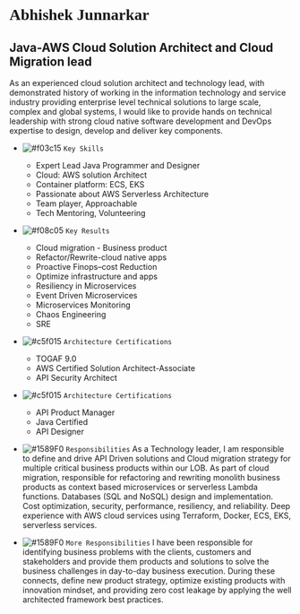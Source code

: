 
# <span style="font-family: 'Lucida Console';">Abhishek Junnarkar</span>

## Java-AWS Cloud Solution Architect and Cloud Migration lead

As an experienced cloud solution architect and technology lead, with demonstrated history of working in the information technology and service industry providing enterprise level technical solutions to large scale, complex and global systems, I would like to provide hands on technical leadership with strong cloud native software development and DevOps expertise to design, develop and deliver key components.

- ![#f03c15](https://via.placeholder.com/15/f03c15/000000?text=+) `Key Skills`
    - Expert Lead Java Programmer and Designer
    - Cloud: AWS solution Architect
    - Container platform: ECS, EKS
    - Passionate about AWS Serverless Architecture     
    - Team player, Approachable
    - Tech Mentoring, Volunteering
 - ![#f08c05](https://via.placeholder.com/15/f03c15/000000?text=+) `Key Results`
    - Cloud migration - Business product
    - Refactor/Rewrite-cloud native apps
    - Proactive Finops–cost Reduction
    - Optimize infrastructure and apps
    - Resiliency in Microservices 
    - Event Driven Microservices
    - Microservices Monitoring
    - Chaos Engineering 
    - SRE

- ![#c5f015](https://via.placeholder.com/15/c5f015/000000?text=+) `Architecture Certifications`
    - TOGAF 9.0
    - AWS Certified Solution Architect-Associate
    - API Security Architect
- ![#c5f015](https://via.placeholder.com/15/c5f015/000000?text=+) `Architecture Certifications`
    - API Product Manager
    - Java Certified
    - API Designer
  
- ![#1589F0](https://via.placeholder.com/15/1589F0/000000?text=+) `Responsibilities`
    As a Technology leader, I am responsible to define and drive API Driven solutions and Cloud migration strategy for multiple critical business products within our LOB. As part of cloud migration, responsible for refactoring and rewriting monolith business products as context based microservices or serverless Lambda functions. Databases (SQL and NoSQL) design and implementation. Cost optimization, security, performance, resiliency, and reliability. Deep experience with AWS cloud services using Terraform, Docker, ECS, EKS, serverless services.

- ![#1589F0](https://via.placeholder.com/15/1589F0/000000?text=+) `More Responsibilities`
   I have been responsible for identifying business problems with the clients, customers and stakeholders and provide them products and solutions to solve the business challenges in day-to-day business execution. During these connects, define new product strategy, optimize existing products with innovation mindset, and providing zero cost leakage by applying the well architected framework best practices. 
